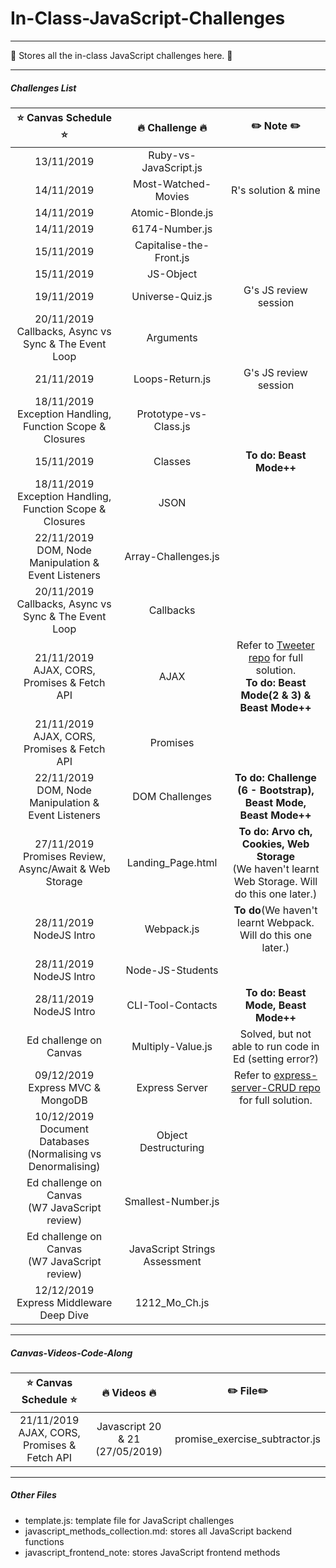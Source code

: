 # In-Class-JavaScript-Challenges

---
:whale: Stores all the in-class JavaScript challenges here. :whale: 

---
##### Challenges List

|:star: Canvas Schedule :star:|     :fire: Challenge :fire:     |   :pencil2: Note :pencil2:       | 
|:----------------------------:|:-------------------------------:|:-------------------------------:|
|13/11/2019            |       Ruby-vs-JavaScript.js     |                                         |
|14/11/2019            |       Most-Watched-Movies       |        R's solution & mine              |
|14/11/2019            |       Atomic-Blonde.js          |                                         |
|14/11/2019            |       6174-Number.js            |                                         |
|15/11/2019            |       Capitalise-the-Front.js   |                                         |
|15/11/2019            |       JS-Object                 |                                         |
|19/11/2019            |       Universe-Quiz.js          |        G's JS review session            |
|20/11/2019</br>Callbacks, Async vs Sync & The Event Loop|Arguments|                               |
|21/11/2019            |       Loops-Return.js           |        G's JS review session            |
|18/11/2019</br>Exception Handling, Function Scope & Closures| Prototype-vs-Class.js|              |
|15/11/2019            |       Classes                   |        __To do: Beast Mode++__          |
|18/11/2019</br>Exception Handling, Function Scope & Closures|       JSON   |                      |
|22/11/2019</br>DOM, Node Manipulation & Event Listeners|Array-Challenges.js|                      |
|20/11/2019</br>Callbacks, Async vs Sync & The Event Loop|Callbacks|                               |
|21/11/2019</br>AJAX, CORS, Promises & Fetch API|AJAX        | Refer to [Tweeter repo](https://github.com/EllieChen-Git/Tweeter) for full solution.</br>__To do: Beast Mode(2 & 3) & Beast Mode++__          |         
|21/11/2019</br>AJAX, CORS, Promises & Fetch API|Promises    |                                     |    
|22/11/2019</br>DOM, Node Manipulation & Event Listeners|DOM Challenges|  __To do: Challenge (6 - Bootstrap), Beast Mode, Beast Mode++__                                                                         |   
|27/11/2019</br>Promises Review, Async/Await & Web Storage|Landing_Page.html|__To do: Arvo ch, Cookies, Web Storage__</br>(We haven't learnt Web Storage. Will do this one later.)                             | 
|28/11/2019 NodeJS Intro|Webpack.js|__To do__(We haven't learnt Webpack. Will do this one later.)  |            
|28/11/2019 NodeJS Intro|Node-JS-Students|                                                         |
|28/11/2019 NodeJS Intro|CLI-Tool-Contacts|__To do: Beast Mode, Beast Mode++__                     |
|Ed challenge on Canvas |Multiply-Value.js| Solved, but not able to run code in Ed (setting error?)|
|09/12/2019 Express MVC & MongoDB|Express Server| Refer to [express-server-CRUD repo](https://github.com/EllieChen-Git/express-server-CRUD) for full solution.                                              | 
|10/12/2019</br>Document Databases (Normalising vs Denormalising)|Object Destructuring|            |
|Ed challenge on Canvas<br>(W7 JavaScript review) |Smallest-Number.js|                             |
|Ed challenge on Canvas<br>(W7 JavaScript review) |JavaScript Strings Assessment |                 |
|12/12/2019<br>Express Middleware Deep Dive|1212_Mo_Ch.js|||


---

##### Canvas-Videos-Code-Along

|    :star: Canvas Schedule :star:     |       :fire: Videos :fire:      |   :pencil2: File:pencil2:      | 
|:------------------------------------:|:-------------------------------:|:------------------------------:|
| 21/11/2019 AJAX, CORS, Promises & Fetch API| Javascript 20 & 21 (27/05/2019) | promise_exercise_subtractor.js |


---
##### Other Files

- template.js: template file for JavaScript challenges
- javascript_methods_collection.md: stores all JavaScript backend functions
- javascript_frontend_note: stores JavaScript frontend methods
